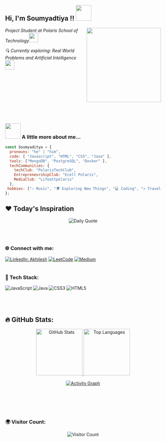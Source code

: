 <h2> Hi, I'm Soumyadtiya !! <img src="https://media.giphy.com/media/WUm2STzv0N5fl3ezyr/giphy.gif" width="50"></h2>
<img align='right' src="Codewithhands.git" width="240">
<p><em>Project Student at Polaris School of Technology</em><img src="https://media.giphy.com/media/fYSnHlufseco8Fh93Z/giphy.gif" width="30"></p>
<p><em>🔍 Currently exploring: Real World Problems and Artificial Intelligence <img src="https://media.giphy.com/media/WUlplcMpOCEmTGBtBW/giphy.gif" width="30"> </em></p>
<br><br><br><br><br><br><br><br>


### <img src="https://media.giphy.com/media/VgCDAzcKvsR6OM0uWg/giphy.gif" width="50"> A little more about me... 
```javascript
const Soumyaditya = {
  pronouns: "he" | "him",
  code: [ "Javascript", "HTML", "CSS", "Java" ],
  tools: ["MongoDB", "PostgreSQL", "Docker" ],
  techCommunities: {
    techClub: "PolarisTechClub",
    EntrepreneurshipClub: "Ecell Polaris",
    MediaClub: "Lifeattpolaris"
  },
 hobbies: ["🎶 Music", "🌍 Exploring New Things", "💻 Coding", "✈️ Traveling to New Places"]
};
```




## ❤️ Today's Inspiration
<p align="center">
  <img src="https://readme-daily-quotes.vercel.app/api?font=merienda" alt="Daily Quote">
</p>
<br><br>




### 🌐 Connect with me:
[![LinkedIn: Akhilesh](https://img.shields.io/badge/-Soumyaditya.-blue?style=flat-square&logo=Linkedin&logoColor=white)](https://www.linkedin.com/in/soumyaditya-batabyal-442317290/)
[![LeetCode](https://img.shields.io/badge/-LeetCode-black?style=social&logo=leetcode)](https://leetcode.com/u/soumyaditya_19/)
[![Medium](https://img.shields.io/badge/-Blogs-black?style=social&logo=medium)](https://medium.com/@soumyaditya2021)
<br><br>




### 🚀 Tech Stack:
![JavaScript](https://img.shields.io/badge/-JavaScript-black?style=flat-square&logo=javascript)
![Java](https://img.shields.io/badge/-Java-black?style=flat-square&logo=openjdk)
![CSS3](https://img.shields.io/badge/-CSS3-black?style=flat-square&logo=css3)
![HTML5](https://img.shields.io/badge/-HTML5-black?style=flat-square&logo=html5)
<br><br><br><br>





## 🔥 GitHub Stats:
<p align="center">
  <a href="https://github.com/Soumyaditya25">
    <img alt="GitHub Stats" src="https://github-readme-stats.vercel.app/api?username=Soumyaditya25&show_icons=true&theme=react&hide_border=true" height="150px"/>
  </a>
  <a href="https://github.com/Soumyaditya25">
    <img alt="Top Languages" src="https://github-readme-stats.vercel.app/api/top-langs/?username=Soumyaditya25&layout=compact&theme=react&hide_border=true" height="150px"/>
  </a>
</p>

<p align="center">
  <a href="https://github.com/Soumyaditya25">
    <img alt="Activity Graph" src="https://github-readme-activity-graph.vercel.app/graph?username=Soumyaditya25&theme=react-dark" />
  </a>
</p>
<br><br><br><br>



### 🌍 Visitor Count:
<p align="center">
  <img src="https://profile-counter.glitch.me/Soumyaditya25/count.svg" alt="Visitor Count" />
</p>



